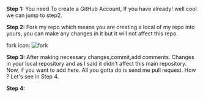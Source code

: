  **Step 1:** You need To create a GitHub Account, If you have already! well cool we can jump to step2.
 
 **Step 2:** Fork my repo which means you are creating a local of my repo into yours, you can make any changes in it but it will not affect this repo.
 
 fork icon:
             ![fork](https://user-images.githubusercontent.com/98898049/197362503-6d346e2e-3320-45de-b6d3-185cd31fa155.png)
             
 **Step 3:** After making necessary changes,commit,add comments. Changes in your local repository and as I said it didn't affect this main repository.
 Now, if you want to add here. All you gotta do is send me pull request.  How ? Let's see in Step 4.
 
 **Step 4:** 

